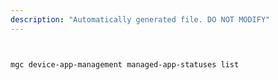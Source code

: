 ```yaml
---
description: "Automatically generated file. DO NOT MODIFY"
---
```


```bash


mgc device-app-management managed-app-statuses list

```